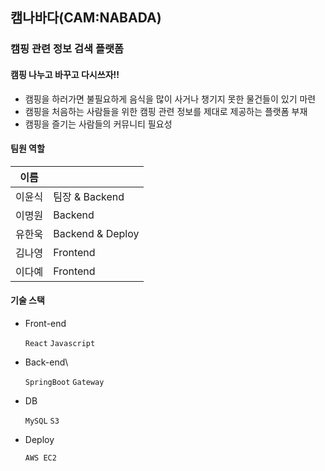 ## 캠나바다(CAM:NABADA)

### 캠핑 관련 정보 검색 플랫폼
#### 캠핑 나누고 바꾸고 다시쓰자!!

- 캠핑을 하러가면 불필요하게 음식을 많이 사거나 챙기지 못한 물건들이 있기 마련
- 캠핑을 처음하는 사람들을 위한 캠핑 관련 정보를 제대로 제공하는 플랫폼 부재
- 캠핑을 즐기는 사람들의 커뮤니티 필요성



#### 팀원 역할

| 이름   |                  |
| ------ | ---------------- |
| 이윤식 | 팀장 & Backend   |
| 이명원 | Backend          |
| 유한욱 | Backend & Deploy |
| 김나영 | Frontend         |
| 이다예 | Frontend         |



#### 기술 스택

- Front-end

  `React` `Javascript`

- Back-end\

  `SpringBoot` `Gateway` 

- DB

  `MySQL` `S3`

- Deploy

  `AWS EC2` 






